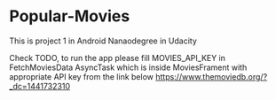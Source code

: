 # Popular-Movies
This is project 1 in Android Nanaodegree in Udacity

Check TODO, to run the app please fill MOVIES_API_KEY in FetchMoviesData AsyncTask which is inside MoviesFrament with appropriate API key from the link below
https://www.themoviedb.org/?_dc=1441732310